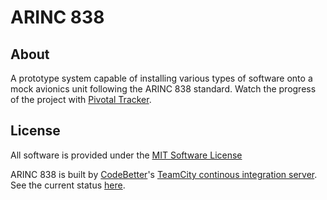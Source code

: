 ARINC 838
=========

About
--------
A prototype system capable of installing various types of software onto a mock avionics unit following the ARINC 838 standard. Watch the progress of the project with [Pivotal Tracker](https://www.pivotaltracker.com/projects/457281/overview).

License
---------
All software is provided under the [MIT Software License](https://github.com/squirrely/arinc_838/blob/master/LICENSE)

ARINC 838 is built by [CodeBetter](http://www.codebetter.com)'s [TeamCity continous integration server](http://www.jetbrains.com/teamcity). See the current status [here](http://teamcity.codebetter.com/project.html?projectId=project179).
